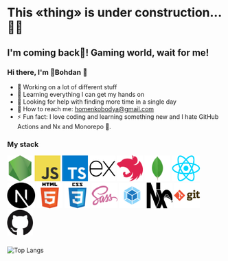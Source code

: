 <h1 style={color: black}><b>This «thing» is under construction... <span>👨‍🎨</span></b></h1>

<h2>I'm coming back🎰! Gaming world, wait for me!</h2>

###

<h3>Hi there, I'm 👶Bohdan 👋</h3>

<ul>
  <li>🔭 Working on a lot of different stuff </li>
  <li>🌱 Learning everything I can get my hands on</li>
  <li>🤔 Looking for help with finding more time in a single day</li>
  <li>
    💌 How to reach me: <a href="mailto:homenkobodya@gmail.com">homenkobodya@gmail.com</a>
  </li>
  <li>⚡ Fun fact: I love coding and learning something new and I hate GitHub Actions and Nx and Monorepo 👿.</li>
</ul>

<h3>My stack</h3>

<div>
  <img src="nodejs.png" width="60" height="60" alt="nodejs logo"  />
  <img src="javascript.png" width="60" height="60" alt="javascript logo"  />
  <img src="typescript-icon.png" width="60" height="60" alt="typescript logo"  />
  <img src="express.png" width="60" height="60" alt="express logo"  />
  <img src="nestjs.png" width="60" height="60" alt="express logo"  />
  <img src="mongodb.png" width="60" height="60" alt="express logo"  />
  <img src="react.png" width="65" height="60" alt="typescript logo"  />
  <img src="nextjs.png" width="65" height="60" alt="typescript logo"  />
  <img src="html.png" width="60" height="60" alt="html5 logo"  />
  <img src="css.png" width="60" height="60" alt="css3 logo"  />
  <img src="sass.png" width="60" height="60" alt="python logo"  />
  <img src="webpack.png" width="60" height="60" alt="csharp logo"  />
  <img src="nx.png" width="60" height="60" alt="csharp logo"  />
  <img src="git.png" width="60" height="60" alt="csharp logo"  />
  <img src="github.png" width="60" height="60" alt="csharp logo"  />
</div>

###

![Top Langs](https://github-readme-stats.vercel.app/api/top-langs/?username=twaiz&layout=compact)

